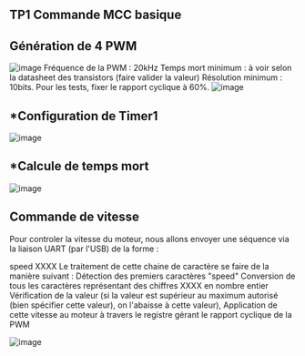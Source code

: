 ## TP1 Commande MCC basique
## Génération de 4 PWM
![image](https://github.com/user-attachments/assets/595a7202-ebe4-4573-9a65-71ace011c0eb)
Fréquence de la PWM : 20kHz
Temps mort minimum : à voir selon la datasheet des transistors (faire valider la valeur)
Résolution minimum : 10bits.
Pour les tests, fixer le rapport cyclique à 60%.
![image](https://github.com/user-attachments/assets/6e4ea078-e335-4641-81d5-670c1b0f5845)

## *Configuration de Timer1

![image](https://github.com/user-attachments/assets/9334986f-084b-472b-9abd-fdaea6aed4ae)

## *Calcule de temps mort 

![image](https://github.com/user-attachments/assets/97f3a64e-5bbd-4c1a-8b16-40a9c450a555)


##  Commande de vitesse

Pour controler la vitesse du moteur, nous allons envoyer une séquence via la liaison UART (par l'USB) de la forme :

speed XXXX
Le traitement de cette chaine de caractère se faire de la manière suivant :
Détection des premiers caractères "speed"
Conversion de tous les caractères représentant des chiffres XXXX en nombre entier
Vérification de la valeur (si la valeur est supérieur au maximum autorisé (bien spécifier cette valeur), on l'abaisse à cette valeur),
Application de cette vitesse au moteur à travers le registre gérant le rapport cyclique de la PWM

![image](https://github.com/user-attachments/assets/fc4c3920-518f-4363-8949-afcde5f18c99)
